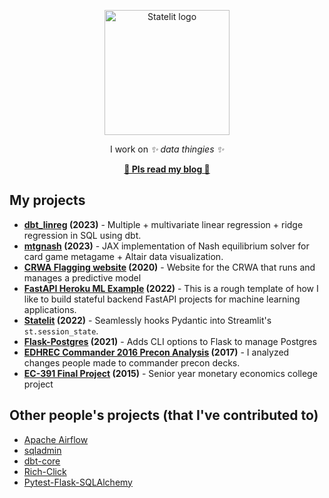 <p align="center">
    <img src="https://dwreeves.github.io/blog/assets/me.jpg" width="200px" alt="Statelit logo">
</p>
<p align="center">
    I work on <em>✨ data thingies ✨</em>
</p>
<p align="center">
    <b><a href="https://dwreeves.github.io/blog/">🥺 Pls read my blog 🥺</a></b>
</p>


## My projects

- **[dbt_linreg](https://github.com/dwreeves/dbt_linreg) (2023)** - Multiple + multivariate linear regression + ridge regression in SQL using dbt.
- **[mtgnash](https://github.com/dwreeves/mtgnash) (2023)** - JAX implementation of Nash equilibrium solver for card game metagame + Altair data visualization.
- **[CRWA Flagging website](https://github.com/codeforboston/flagging) (2020)** - Website for the CRWA that runs and manages a predictive model
- **[FastAPI Heroku ML Example](https://github.com/dwreeves/fastapi-heroku-ml-example) (2022)** - This is a rough template of how I like to build stateful backend FastAPI projects for machine learning applications.
- **[Statelit](https://github.com/dwreeves/Statelit) (2022)** - Seamlessly hooks Pydantic into Streamlit's `st.session_state`.
- **[Flask-Postgres](https://github.com/dwreeves/Flask-Postgres) (2021)** - Adds CLI options to Flask to manage Postgres
- **[EDHREC Commander 2016 Precon Analysis](https://github.com/dwreeves/EDHREC-C16-Analysis) (2017)** - I analyzed changes people made to commander precon decks.
- **[EC-391 Final Project](https://github.com/dwreeves/Fall-2015-EC-391-Final-Project) (2015)** - Senior year monetary economics college project

## Other people's projects (that I've contributed to)

- [Apache Airflow](github.com/apache/airflow)
- [sqladmin](https://github.com/aminalaee/sqladmin)
- [dbt-core](https://github.com/dbt-labs/dbt-core)
- [Rich-Click](https://github.com/ewels/rich-click)
- [Pytest-Flask-SQLAlchemy](https://github.com/jeancochrane/pytest-flask-sqlalchemy)
